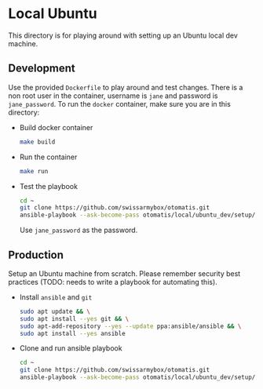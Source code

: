# Local Ubuntu

This directory is for playing around with setting up an Ubuntu local dev machine.

## Development

Use the provided `Dockerfile` to play around and test changes. There is a non root user in the container, username is `jane` and password is `jane_password`. To run the `docker` container, make sure you are in this directory:

* Build docker container

  ```sh
  make build
  ```

* Run the container

  ```sh
  make run
  ```

* Test the playbook

  ```sh
  cd ~
  git clone https://github.com/swissarmybox/otomatis.git
  ansible-playbook --ask-become-pass otomatis/local/ubuntu_dev/setup/setup.yml
  ```

  Use `jane_password` as the password.

## Production

Setup an Ubuntu machine from scratch. Please remember security best practices (TODO: needs to write a playbook for automating this).

* Install `ansible` and `git`

  ```sh
  sudo apt update && \
  sudo apt install --yes git && \
  sudo apt-add-repository --yes --update ppa:ansible/ansible && \
  sudo apt install --yes ansible
  ```

* Clone and run ansible playbook

  ```sh
  cd ~
  git clone https://github.com/swissarmybox/otomatis.git
  ansible-playbook --ask-become-pass otomatis/local/ubuntu_dev/setup/setup.yml
  ```
